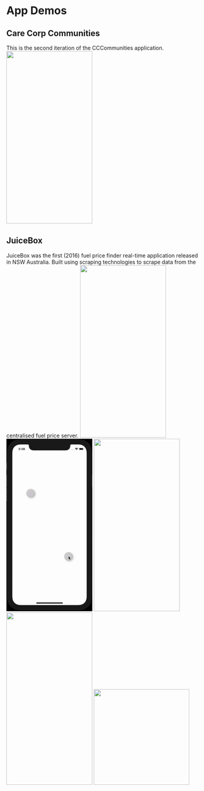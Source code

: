# App Demos 
## Care Corp Communities
This is the second iteration of the CCCommunities application. 
<img src="/CCCommunitiesDemo.gif" width="225" height="451">
## JuiceBox
JuiceBox was the first (2016) fuel price finder real-time application released in NSW Australia. 
Built using scraping technologies to scrape data from the centralised fuel price server.
<img src="/JuiceboxDemo.gif" width="225" height="451">
<img src="/CirclesDemo.gif" width="225" height="451">
<img src="/BlueSkyDemo.gif" width="225" height="451">
<img src="/CyberStudiosDemo.gif" width="225" height="451">
<img src="/PingDemo.gif" width="250" height="250">
